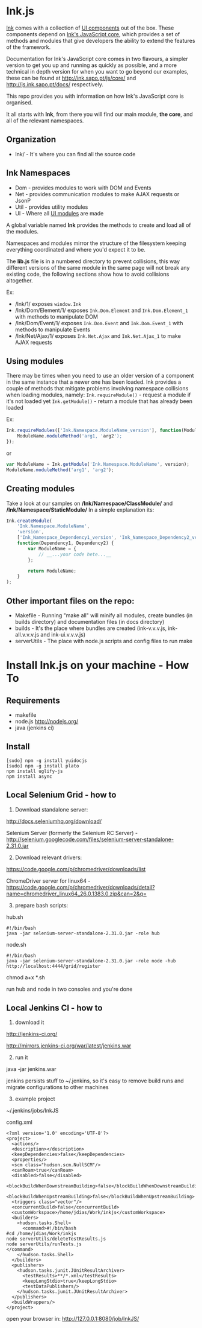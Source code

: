 # Ink.js 

[Ink](http://ink.sapo.pt/) comes with a collection of [UI components](http://ink.sapo.pt/js/ui/) out of the box. 
These components depend on [Ink's JavaScript core](http://ink.sapo.pt/js/core/), which provides a set of methods and modules that give developers the ability to extend the features of the framework.

Documentation for Ink's JavaScript core comes in two flavours, a simpler version to get you up and running as quickly as possible, and a more technical in depth version for when you want to go beyond our examples, these can be found at http://ink.sapo.pt/js/core/ and http://js.ink.sapo.pt/docs/ respectively.
 
This repo provides you with information on how Ink's JavaScript core is organised.
 
It all starts with __Ink__, from there you will find our main module, __the core__, and all of the relevant namespaces.

## Organization

* Ink/ - It's where you can find all the source code 

## Ink Namespaces 
 * Dom - provides modules to work with DOM and Events 
 * Net - provides communication modules to make AJAX requests or JsonP
 * Util - provides utility modules 
 * UI - Where all [UI modules](http://ink.sapo.pt/js/ui) are made 

A global variable named __Ink__ provides the methods to create and load all of the modules. 
 
Namespaces and modules mirror the structure of the filesystem keeping everything coordinated and where you'd expect it to be.
 
The __lib.js__ file is in a numbered directory to prevent collisions, this way different versions of the same module in the same page will not break any existing code, the following sections show how to avoid collisions altogether.

Ex: 
* /Ink/1/ exposes `window.Ink` 
* /Ink/Dom/Element/1/ exposes `Ink.Dom.Element` and `Ink.Dom.Element_1` with methods to manipulate DOM 
* /Ink/Dom/Event/1/ exposes `Ink.Dom.Event` and `Ink.Dom.Event_1` with methods to manipulate Events
* /Ink/Net/Ajax/1/ exposes `Ink.Net.Ajax` and `Ink.Net.Ajax_1` to make AJAX requests 

## Using modules 
 
There may be times when you need to use an older version of a component in the same instance that a newer one has been loaded. Ink provides a couple of methods that mitigate problems involving namespace collisions when loading modules, namely:
`Ink.requireModule()` - request a module if it's not loaded yet
`Ink.getModule()` - return a module that has already been loaded

Ex: 
```javascript
Ink.requireModules(['Ink.Namespace.ModuleName_version'], function(ModuleName) {
    ModuleName.moduleMethod('arg1, 'arg2');
});
```

or 

```javascript
var ModuleName = Ink.getModule('Ink.Namespace.ModuleName', version);
ModuleName.moduleMethod('arg1', 'arg2');
```


## Creating modules 
Take a look at our samples on __/Ink/Namespace/ClassModule/__ and __/Ink/Namespace/StaticModule/__
In a simple explanation its: 
```javascript
Ink.createModule(
    'Ink.Namespace.ModuleName', 
    'version', 
    ['Ink_Namespace_Dependency1_version', 'Ink_Namespace_Dependency2_version'], 
    function(Dependency1, Dependency2) {
        var ModuleName = {
            // __...your code hete...__
        };

        return ModuleName;
    }
);
```



## Other important files on the repo: 
* Makefile - Running "make all" will minify all modules, create bundles (in builds directory) and documentation files (in docs directory) 
* builds - It's the place where bundles are created (ink-v.v.v.js, ink-all.v.v.v.js and ink-ui.v.v.v.js) 
* serverUtils - The place with node.js scripts and config files to run make 


# Install Ink.js on your machine - How To

## Requirements

* makefile
* node.js    http://nodejs.org/
* java (jenkins ci)



## Install

    [sudo] npm -g install yuidocjs
    [sudo] npm -g install plato
    npm install uglify-js
    npm install async



## Local Selenium Grid - how to

1. Download standalone server:

http://docs.seleniumhq.org/download/ 

Selenium Server (formerly the Selenium RC Server) - http://selenium.googlecode.com/files/selenium-server-standalone-2.31.0.jar



2. Download relevant drivers:

https://code.google.com/p/chromedriver/downloads/list

ChromeDriver server for linux64 - https://code.google.com/p/chromedriver/downloads/detail?name=chromedriver_linux64_26.0.1383.0.zip&can=2&q=



3. prepare bash scripts:

hub.sh

    #!/bin/bash
    java -jar selenium-server-standalone-2.31.0.jar -role hub


node.sh

    #!/bin/bash
    java -jar selenium-server-standalone-2.31.0.jar -role node -hub http://localhost:4444/grid/register

chmod a+x *.sh

run hub and node in two consoles and you're done



## Local Jenkins CI - how to

1. download it

http://jenkins-ci.org/

http://mirrors.jenkins-ci.org/war/latest/jenkins.war



2. run it

java -jar jenkins.war

jenkins persists stuff to ~/.jenkins, so it's easy to remove build runs and migrate configurations to other machines



3. example project

~/.jenkins/jobs/InkJS

config.xml

	<?xml version='1.0' encoding='UTF-8'?>
	<project>
	  <actions/>
	  <description></description>
	  <keepDependencies>false</keepDependencies>
	  <properties/>
	  <scm class="hudson.scm.NullSCM"/>
	  <canRoam>true</canRoam>
	  <disabled>false</disabled>
	  <blockBuildWhenDownstreamBuilding>false</blockBuildWhenDownstreamBuilding>
	  <blockBuildWhenUpstreamBuilding>false</blockBuildWhenUpstreamBuilding>
	  <triggers class="vector"/>
	  <concurrentBuild>false</concurrentBuild>
	  <customWorkspace>/home/jdias/Work/inkjs</customWorkspace>
	  <builders>
	    <hudson.tasks.Shell>
	      <command>#!/bin/bash
	#cd /home/jdias/Work/inkjs
	node serverUtils/deleteTestResults.js
	node serverUtils/runTests.js
	</command>
	    </hudson.tasks.Shell>
	  </builders>
	  <publishers>
	    <hudson.tasks.junit.JUnitResultArchiver>
	      <testResults>**/*.xml</testResults>
	      <keepLongStdio>true</keepLongStdio>
	      <testDataPublishers/>
	    </hudson.tasks.junit.JUnitResultArchiver>
	  </publishers>
	  <buildWrappers/>
	</project>

open your browser in: http://127.0.0.1:8080/job/InkJS/
